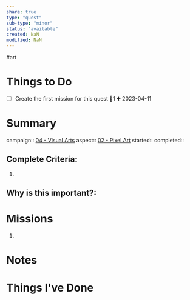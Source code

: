 ```yaml
---
share: true
type: "quest"
sub-type: "minor"
status: "available"
created: NaN 
modified: NaN
---
```

 
 #art
# Things to Do
- [ ] Create the first mission for this quest 🥄1 ➕ 2023-04-11
# Summary
campaign:: [04 - Visual Arts](./04%20-%20Visual%20Arts.md)
aspect:: [02 - Pixel Art](./02%20-%20Pixel%20Art.md)
started:: 
completed::
## Complete Criteria:
1. 

## Why is this important?:

# Missions
1.

# Notes

# Things I've Done